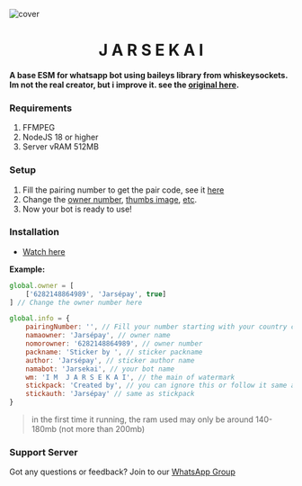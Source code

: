 ![cover](https://telegra.ph/file/7d2231d69683d1bf936e0.jpg)

<h1 align="center">J A R S E K A I</h1>

**A base ESM for whatsapp bot using baileys library from whiskeysockets. Im not the real creator, but i improve it. see the [original here](https://github.com/Tiooxy/Merry-based).** 

### Requirements
1. FFMPEG
3. NodeJS 18 or higher
2. Server vRAM 512MB

### Setup
1. Fill the pairing number to get the pair code, see it [here](https://github.com/jarsepay/Jarsekai/blob/main/system%2Fconfig.js#L19)
2. Change the [owner number](https://github.com/jarsepay/Jarsekai/blob/main/system%2Fconfig.js#L14), [thumbs image](https://github.com/jarsepay/Jarsekai/blob/main/system%2Fconfig.js#L31-L43), [etc](https://github.com/jarsepay/Jarsekai/blob/main/system%2Fconfig.js).
3. Now your bot is ready to use!

### Installation
- [Watch here](https://youtu.be/w16bTcpP59g?si=89Y6tz9gtvky-_0a)

**Example:**
```js
global.owner = [
    ['6282148864989', 'Jarsépay', true]
] // Change the owner number here

global.info = {
    pairingNumber: '', // Fill your number starting with your country code, example: '6282148864989'
    namaowner: 'Jarsépay', // owner name
    nomorowner: '6282148864989', // owner number
    packname: 'Sticker by ', // sticker packname
    author: 'Jarsépay', // sticker author name
    namabot: 'Jarsekai', // your bot name
    wm: 'I M  J A R S E K A I', // the main of watermark
    stickpack: 'Created by', // you can ignore this or follow it same as the above packname
    stickauth: 'Jarsépay' // same as stickpack
}
```

> in the first time it running, the ram used may only be around 140-180mb (not more than 200mb)

### Support Server
Got any questions or feedback? Join to our [WhatsApp Group](https://chat.whatsapp.com/LGrtCe82EpbKvxYohoRxKn)
